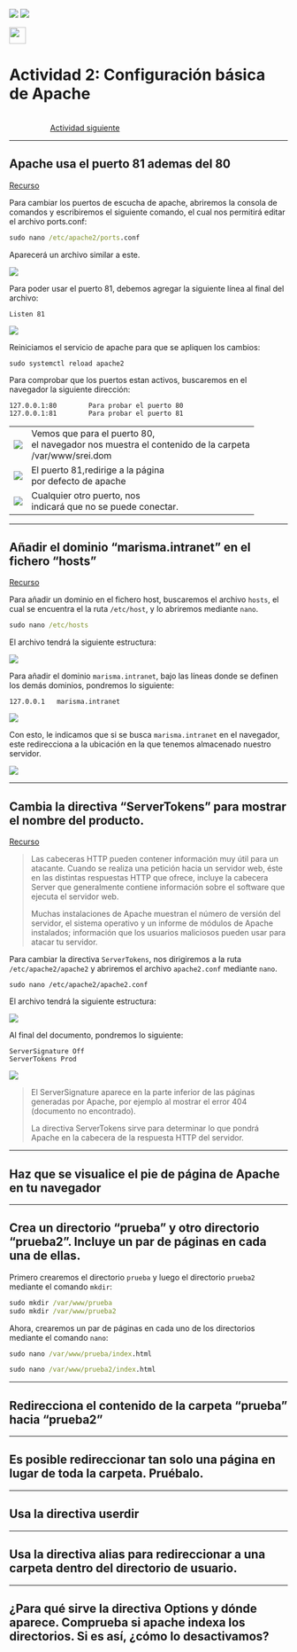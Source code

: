 ![](/.resGen/_bannerD.png#gh-dark-mode-only)
![](/.resGen/_bannerL.png#gh-light-mode-only)

<a href="/Tema1/readme.md"><img src="/.resGen/_back.svg" width="30"></a>

# Actividad 2: Configuración básica de Apache

&emsp;&emsp;&emsp;&emsp;&emsp;&emsp;&emsp;&emsp;&emsp;&emsp;&emsp;&emsp;&emsp;&emsp;&emsp;&emsp;&emsp;&emsp;&emsp;&emsp;&emsp;&emsp;&emsp;&emsp;&emsp;&emsp;&emsp;&emsp;&emsp;&emsp;&emsp;&emsp;&emsp;&emsp;&emsp;&emsp;&emsp;&emsp;&emsp;&emsp;&emsp;
[Actividad siguiente](1.2.md)

---
## Apache usa el puerto 81 ademas del 80

[Recurso](https://www.tecmint.com/change-apache-port-in-linux/)

Para cambiar los puertos de escucha de apache, abriremos la consola de comandos y escribiremos el siguiente comando, el cual nos permitirá editar el archivo ports.conf:

``` cmd
sudo nano /etc/apache2/ports.conf
```

Aparecerá un archivo similar a este.

![](res/1.2/1.png)

Para poder usar el puerto 81, debemos agregar la siguiente línea al final del archivo:

```
Listen 81
```

![](res/1.2/2.png)

Reiniciamos el servicio de apache para que se apliquen los cambios:

```
sudo systemctl reload apache2
```


Para comprobar que los puertos estan activos, buscaremos en el navegador la siguiente dirección:

```
127.0.0.1:80        Para probar el puerto 80
127.0.0.1:81        Para probar el puerto 81
```

|  |  |
| --- | --- |
| ![](res/1.2/3.png) |  Vemos que para el puerto 80,<br>el navegador nos muestra el contenido de la carpeta<br>/var/www/srei.dom |
| ![](res/1.2/4.png) |  El puerto 81,redirige a la página<br>por defecto de apache |
| ![](res/1.2/5.png) | Cualquier otro puerto, nos<br>indicará que no se puede conectar. |

---

## Añadir el dominio “marisma.intranet” en el fichero “hosts”

[Recurso](https://www.btactic.com/editar-y-modificar-archivo-hosts-en-linux/)

Para añadir un dominio en el fichero host, buscaremos el archivo `hosts`, el cual se encuentra el la ruta `/etc/host`, y lo abriremos mediante `nano`.

``` cmd
sudo nano /etc/hosts
```

El archivo tendrá la siguiente estructura:

![](res/1.2/6.png)

Para añadir el dominio `marisma.intranet`, bajo las líneas donde se definen los demás dominios, pondremos lo siguiente:

```
127.0.0.1   marisma.intranet
```

![](res/1.2/7.png)

Con esto, le indicamos que si se busca `marisma.intranet` en el navegador, este redirecciona a la ubicación en la que tenemos almacenado nuestro servidor.

![](res/1.2/8.png)

---

## Cambia la directiva “ServerTokens” para mostrar el nombre del producto.

[Recurso](https://medium.com/guayoyo/hardening-asegurando-apache-abc52f87d750)

> Las cabeceras HTTP pueden contener información muy útil para un atacante. Cuando se realiza una petición hacia un servidor web, éste en las distintas respuestas HTTP que ofrece, incluye la cabecera Server que generalmente contiene información sobre el software que ejecuta el servidor web.
>
> Muchas instalaciones de Apache muestran el número de versión del servidor, el sistema operativo y un informe de módulos de Apache instalados; información que los usuarios maliciosos pueden usar para atacar tu servidor.

Para cambiar la directiva `ServerTokens`, nos dirigiremos a la ruta `/etc/apache2/apache2` y abriremos el archivo `apache2.conf` mediante `nano`.

```
sudo nano /etc/apache2/apache2.conf
```

El archivo tendrá la siguiente estructura:

![](res/1.2/9.png)

Al final del documento, pondremos lo siguiente:

```
ServerSignature Off
ServerTokens Prod
```

![](res/1.2/10.png)

> El ServerSignature aparece en la parte inferior de las páginas generadas por Apache, por ejemplo al mostrar el error 404 (documento no encontrado).
>
> La directiva ServerTokens sirve para determinar lo que pondrá Apache en la cabecera de la respuesta HTTP del servidor.

---

## Haz que se visualice el pie de página de Apache en tu navegador



---

## Crea un directorio “prueba” y otro directorio “prueba2”. Incluye un par de páginas en cada una de ellas.

Primero crearemos el directorio `prueba` y luego el directorio `prueba2` mediante el comando `mkdir`:

``` cmd
sudo mkdir /var/www/prueba
sudo mkdir /var/www/prueba2
```

Ahora, crearemos un par de páginas en cada uno de los directorios mediante el comando `nano`:

``` cmd
sudo nano /var/www/prueba/index.html

```

``` cmd
sudo nano /var/www/prueba2/index.html
```

---

## Redirecciona el contenido de la carpeta “prueba” hacia “prueba2”
	
---

## Es posible redireccionar tan solo una página en lugar de toda la carpeta. Pruébalo.
	
---

## Usa la directiva userdir
	
---

## Usa la directiva alias para redireccionar a una carpeta dentro del directorio de usuario.
	
---

## ¿Para qué sirve la directiva Options y dónde aparece. Comprueba si apache indexa los directorios. Si es así, ¿cómo lo desactivamos?
